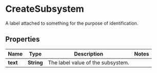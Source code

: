 

# CreateSubsystem

A label attached to something for the purpose of identification.
## Properties

Name | Type | Description | Notes
------------ | ------------- | ------------- | -------------
**text** | **String** | The label value of the subsystem. | 




